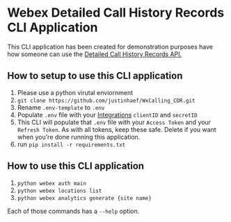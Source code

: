 # Webex Detailed Call History Records CLI Application

This CLI application has been created for demonstration purposes have how someone can use the [Detailed Call History Records API.](https://developer.webex.com/docs/api/v1/webex-calling-detailed-call-history/get-detailed-call-history)

## How to setup to use this CLI application

1. Please use a python virutal enviornment
1. `git clone https://github.com/justinhaef/WxCalling_CDR.git`
1. Rename `.env-template` to `.env`
1. Populate `.env` file with your [Integrations](https://developer.webex.com/docs/integrations) `clientID` and `secretID`
1. This CLI will populate that `.env` file with your `Access Token` and your `Refresh Token`.  As with all tokens, keep these safe.  Delete if you want when you're done running this application.  
1. run `pip install -r requirements.txt`

## How to use this CLI application
1. `python webex auth main`
1. `python webex locations list`
1. `python webex analytics generate {site name}`

Each of those commands has a `--help` option. 